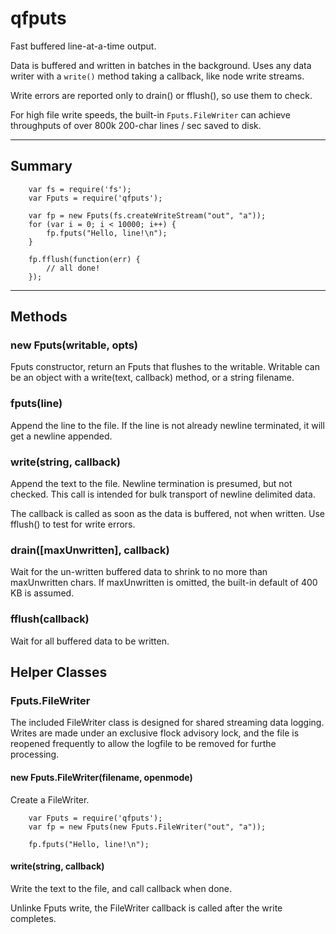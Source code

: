 qfputs
======

Fast buffered line-at-a-time output.

Data is buffered and written in batches in the background.  Uses any
data writer with a `write()` method taking a callback, like node write
streams.

Write errors are reported only to drain() or fflush(), so use them to check.

For high file write speeds, the built-in `Fputs.FileWriter` can achieve
throughputs of over 800k 200-char lines / sec saved to disk.

----
## Summary

        var fs = require('fs');
        var Fputs = require('qfputs');

        var fp = new Fputs(fs.createWriteStream("out", "a"));
        for (var i = 0; i < 10000; i++) {
            fp.fputs("Hello, line!\n");
        }

        fp.fflush(function(err) {
            // all done!
        });

----
## Methods

### new Fputs(writable, opts)

Fputs constructor, return an Fputs that flushes to the writable.
Writable can be an object with a write(text, callback) method, or a
string filename.

### fputs(line)

Append the line to the file.  If the line is not already newline terminated,
it will get a newline appended.

### write(string, callback)

Append the text to the file.  Newline termination is presumed, but not checked.
This call is intended for bulk transport of newline delimited data.

The callback is called as soon as the data is buffered, not when written.
Use fflush() to test for write errors.

### drain([maxUnwritten], callback)

Wait for the un-written buffered data to shrink to no more than maxUnwritten
chars.  If maxUnwritten is omitted, the built-in default of 400 KB is assumed.

### fflush(callback)

Wait for all buffered data to be written.

## Helper Classes

### Fputs.FileWriter

The included FileWriter class is designed for shared streaming data logging.
Writes are made under an exclusive flock advisory lock, and the file is
reopened frequently to allow the logfile to be removed for furthe processing.

#### new Fputs.FileWriter(filename, openmode)

Create a FileWriter.

        var Fputs = require('qfputs');
        var fp = new Fputs(new Fputs.FileWriter("out", "a"));

        fp.fputs("Hello, line!\n");
#### write(string, callback)

Write the text to the file, and call callback when done.

Unlinke Fputs write, the FileWriter callback is called after the write completes.
